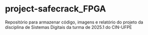 # project-safecrack_FPGA
Repositório para armazenar código, imagens e relatório do projeto da disciplina de Sistemas Digitais da turma de 2025.1 do CIN-UFPE
